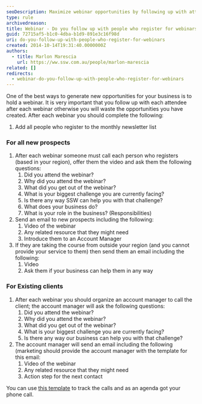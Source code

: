 ```yaml
---
seoDescription: Maximize webinar opportunities by following up with attendees, including adding them to your newsletter list and conducting personalized calls to discuss their challenges and offer support.
type: rule
archivedreason:
title: Webinar - Do you follow up with people who register for webinars?
guid: 72715af5-b1c0-4dba-b1d9-891e3c16f98d
uri: do-you-follow-up-with-people-who-register-for-webinars
created: 2014-10-14T19:31:40.0000000Z
authors:
  - title: Marlon Marescia
    url: https://ww.ssw.com.au/people/marlon-marescia
related: []
redirects:
  - webinar-do-you-follow-up-with-people-who-register-for-webinars
---
```


One of the best ways to generate new opportunities for your business is to hold a webinar. It is very important that you follow up with each attendee after each webinar otherwise you will waste the opportunities you have created. After each webinar you should complete the following:

<!--endintro-->

1. Add all people who register to the monthly newsletter list

### For all new prospects

1. After each webinar someone must call each person who registers (based in your region), offer them the video and ask them the following questions:
   1. Did you attend the webinar?
   2. Why did you attend the webinar?
   3. What did you get out of the webinar?
   4. What is your biggest challenge you are currently facing?
   5. Is there any way SSW can help you with that challenge?
   6. What does your business do?
   7. What is your role in the business? (Responsibilities)
2. Send an email to new prospects including the following:
   1. Video of the webinar
   2. Any related resource that they might need
   3. Introduce them to an Account Manager
3. If they are taking the course from outside your region (and you cannot provide your service to them) then send them an email including the following:
   1. Video
   2. Ask them if your business can help them in any way

### For Existing clients

1. After each webinar you should organize an account manager to call the client; the account manager will ask the following questions:
   1. Did you attend the webinar?
   2. Why did you attend the webinar?
   3. What did you get out of the webinar?
   4. What is your biggest challenge you are currently facing?
   5. Is there any way our business can help you with that challenge?
2. The account manager will send an email including the following (marketing should provide the account manager with the template for this email:
   1. Video of the webinar
   2. Any related resource that they might need
   3. Action step for the next contact

You can use [this template](https://github.com/SSWConsulting/SSW.Rules.Content/raw/main/rules/do-you-follow-up-with-people-who-register-for-webinars/Webinar-Follow-up-template.xlsx) to track the calls and as an agenda got your phone call.
